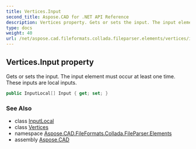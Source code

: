```yaml
---
title: Vertices.Input
second_title: Aspose.CAD for .NET API Reference
description: Vertices property. Gets or sets the input. The input element must occur at least one time. These inputs are local inputs
type: docs
weight: 40
url: /net/aspose.cad.fileformats.collada.fileparser.elements/vertices/input/
---
```

## Vertices.Input property

Gets or sets the input. The input element must occur at least one time. These inputs are local inputs.

```csharp
public InputLocal[] Input { get; set; }
```

### See Also

* class [InputLocal](../../inputlocal/)
* class [Vertices](../)
* namespace [Aspose.CAD.FileFormats.Collada.FileParser.Elements](../../vertices/)
* assembly [Aspose.CAD](../../../)


